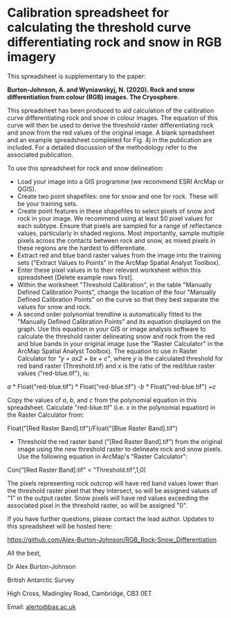 # Calibration spreadsheet for calculating the threshold curve differentiating rock and snow in RGB imagery

This spreadsheet is supplementary to the paper:

**Burton-Johnson, A. and Wyniawskyj, N. (2020). Rock and snow differentiation from colour (RGB) images.  The Cryosphere.**

This spreadsheet has been produced to aid calculation of the calibration curve differentiating rock and snow in colour images. The equation of this curve will then be used to derive the threshold raster differentiating rock and snow from the red values of the original image. A blank spreadsheet and an example spreadsheet completed for Fig. 4j in the publication are included. For a detailed discussion of the methodology refer to the associated publication.

To use this spreadsheet for rock and snow delineation:
- Load your image into a GIS programme (we recommend ESRI ArcMap or QGIS).
- Create two point shapefiles: one for snow and one for rock. These will be your training sets.
- Create point features in these shapefiles to select pixels of snow and rock in your image. We recommend using at least 50 pixel values for each subtype. Ensure that pixels are sampled for a range of reflectance values, particularly in shaded regions. Most importantly, sample multiple pixels across the contacts between rock and snow, as mixed pixels in these regions are the hardest to differentiate.
- Extract red and blue band raster values from the image into the training sets ("Extract Values to Points" in the ArcMap Spatial Analyst Toolbox).
- Enter these pixel values in to their relevant worksheet within this spreadsheet [Delete example rows first].
- Within the worksheet "Threshold Calibration", in the table "Manually Defined Calibration Points", change the location of the four "Manually Defined Calibration Points" on the curve so that they best separate the values for snow and rock.
- A second order polynomial trendline is automatically fitted to the "Manually Defined Calibration Points" and its equation displayed on the graph. Use this equation in your GIS or image analysis software to calculate the threshold raster delineating snow and rock from the red and blue bands in your original image (use the "Raster Calculator" in the ArcMap Spatial Analyst Toolbox).
The equation to use in Raster Calculator for *"y = ax2 + bx + c"*, where *y* is the calculated threshold for red band raster (Threshold.tif) and *x* is the ratio of the red/blue raster values ("red-blue.tif"), is:

*a* * Float("red-blue.tif") * Float("red-blue.tif") -*b* * Float("red-blue.tif") +*c*

Copy the values of *a*, *b*, and *c* from the polynomial equation in this spreadsheet. Calculate "red-blue.tif" (i.e. *x* in the polynomial equation) in the Raster Calculator from:

Float("[Red Raster Band].tif")/Float("[Blue Raster Band].tif")

- Threshold the red raster band ("[Red Raster Band].tif") from the original image using the new threshold raster to delineate rock and snow pixels. Use the following equation in ArcMap's "Raster Calculator":

Con("[Red Raster Band].tif"  < "Threshold.tif",1,0)

The pixels representing rock outcrop will have red band values lower than the threshold raster pixel that they intersect, so will be assigned values of "1" in the output raster. Snow pixels will have red values exceeding the associated pixel in the threshold raster, so will be assigned "0".


If you have further questions, please contact the lead author. Updates to this spreadsheet will be hosted here:

https://github.com/Alex-Burton-Johnson/RGB_Rock-Snow_Differentiation

All the best,

Dr Alex Burton-Johnson


British Antarctic Survey

High Cross, Madingley Road, Cambridge, CB3 0ET

Email: alerto@bas.ac.uk
